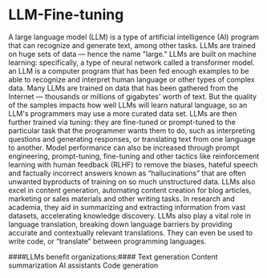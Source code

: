 # LLM-Fine-tuning

A large language model (LLM) is a type of artificial intelligence (AI) program that can recognize and generate text, among other tasks. LLMs are trained on huge sets of data — hence the name "large." LLMs are built on machine learning: specifically, a type of neural network called a transformer model.
an LLM is a computer program that has been fed enough examples to be able to recognize and interpret human language or other types of complex data. Many LLMs are trained on data that has been gathered from the Internet — thousands or millions of gigabytes' worth of text. But the quality of the samples impacts how well LLMs will learn natural language, so an LLM's programmers may use a more curated data set.
LLMs are then further trained via tuning: they are fine-tuned or prompt-tuned to the particular task that the programmer wants them to do, such as interpreting questions and generating responses, or translating text from one language to another.
Model performance can also be increased through prompt engineering, prompt-tuning, fine-tuning and other tactics like reinforcement learning with human feedback (RLHF) to remove the biases, hateful speech and factually incorrect answers known as “hallucinations” that are often unwanted byproducts of training on so much unstructured data.
LLMs also excel in content generation, automating content creation for blog articles, marketing or sales materials and other writing tasks. In research and academia, they aid in summarizing and extracting information from vast datasets, accelerating knowledge discovery. LLMs also play a vital role in language translation, breaking down language barriers by providing accurate and contextually relevant translations. They can even be used to write code, or “translate” between programming languages.

####LLMs benefit organizations:####
Text generation
Content summarization
AI assistants
Code generation
